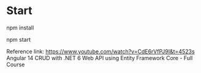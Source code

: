 # Start

npm install

npm start

Reference link: https://www.youtube.com/watch?v=CdE6rVfPJ9I&t=4523s
Angular 14 CRUD with .NET 6 Web API using Entity Framework Core - Full Course